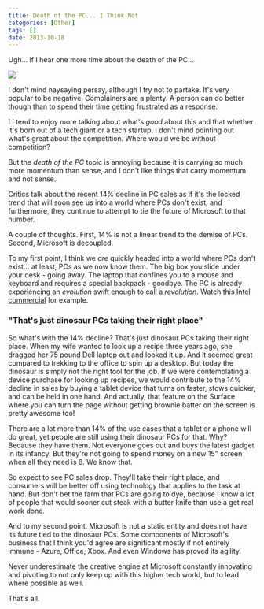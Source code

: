 ```yaml
---
title: Death of the PC... I Think Not
categories: [Other]
tags: []
date: 2013-10-18
---
```


Ugh... if I hear one more time about the death of the PC...

![](/files/pcdeath_01.png)

I don&#39;t mind naysaying persay, although I try not to partake. It&#39;s very popular to be negative. Complainers are a plenty. A person can do better though than to spend their time getting frustrated as a response.

I I tend to enjoy more talking about what&#39;s _good_ about this and that whether it&#39;s born out of a tech giant or a tech startup. I don&#39;t mind pointing out what&#39;s great about the competition. Where would we be without competition?

But the _death of the PC_ topic is annoying because it is carrying so much more momentum than sense, and I don&#39;t like things that carry momentum and not sense.

Critics talk about the recent 14% decline in PC sales as if it&#39;s the locked trend that will soon see us into a world where PCs don&#39;t exist, and furthermore, they continue to attempt to tie the future of Microsoft to that number.

A couple of thoughts. First, 14% is not a linear trend to the demise of PCs. Second, Microsoft is decoupled.

To my first point, I think we _are_ quickly headed into a world where PCs don&#39;t exist... at least, PCs as we now know them. The big box you slide under your desk - going away. The laptop that confines you to a mouse and keyboard and requires a special backpack - goodbye. The PC is already experiencing an _evolution_ swift enough to call a _revolution_. Watch [this Intel commercial](http://www.youtube.com/watch?feature=trueview-instream&amp;v=qEryiyvYMgg) for example.

### "That&#39;s just dinosaur PCs taking their right place"

So what&#39;s with the 14% decline? That&#39;s just dinosaur PCs taking their right place. When my wife wanted to look up a recipe three years ago, she dragged her 75 pound Dell laptop out and looked it up. And it seemed great compared to trekking to the office to spin up a desktop. But today the dinosaur is simply not the right tool for the job. If we were contemplating a device purchase for looking up recipes, we would contribute to the 14% decline in sales by buying a tablet device that turns on faster, stows quicker, and can be held in one hand. And actually, that feature on the Surface where you can turn the page without getting brownie batter on the screen is pretty awesome too!

There are a lot more than 14% of the use cases that a tablet or a phone will do great, yet people are still using their dinosaur PCs for that. Why? Because they have them. Not everyone goes out and buys the latest gadget in its infancy. But they&#39;re not going to spend money on a new 15" screen when all they need is 8\. We know that.

So expect to see PC sales drop. They&#39;ll take their right place, and consumers will be better off using technology that applies to the task at hand. But don&#39;t bet the farm that PCs are going to dye, because I know a lot of people that would sooner cut steak with a butter knife than use a get real work done.

And to my second point. Microsoft is not a static entity and does not have its future tied to the dinosaur PCs. Some components of Microsoft&#39;s business that I think you&#39;d agree are significant mostly if not entirely immune - Azure, Office, Xbox. And even Windows has proved its agility.

Never underestimate the creative engine at Microsoft constantly innovating and pivoting to not only keep up with this higher tech world, but to lead where possible as well.

That&#39;s all.